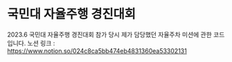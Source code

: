 # 국민대 자율주행 경진대회 
2023.6 국민대 자율주행 경진대회 참가 당시 제가 담당했던 자율주차 미션에 관한 코드입니다.
노션 링크 : https://www.notion.so/024c8ca5bb474eb4831360ea53302131

